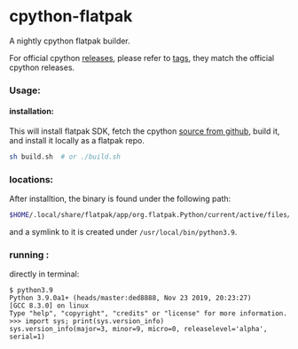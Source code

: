# cpython-flatpak

A nightly cpython flatpak builder.

For official cpython [releases](https://github.com/python/cpython/tags), please refer to [tags](https://github.com/ammarnajjar/cpython-flatpak/tags), they match the official cpython releases.

### Usage:

#### installation:

This will install flatpak SDK, fetch the cpython [source from github](https://github.com/python/cpython), build it, and install it locally as a flatpak repo.

```bash
sh build.sh  # or ./build.sh
```

### locations:

After installtion, the binary is found under the following path:

```bash
$HOME/.local/share/flatpak/app/org.flatpak.Python/current/active/files/bin/python3.9 /usr/local/bin/python3.9
```

and a symlink to it is created under `/usr/local/bin/python3.9`.

### running :

directly in terminal:

```console
$ python3.9
Python 3.9.0a1+ (heads/master:ded8888, Nov 23 2019, 20:23:27)
[GCC 8.3.0] on linux
Type "help", "copyright", "credits" or "license" for more information.
>>> import sys; print(sys.version_info)
sys.version_info(major=3, minor=9, micro=0, releaselevel='alpha', serial=1)
```
